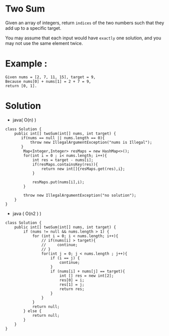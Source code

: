 #  Two Sum

Given an array of integers, return `indices` of the two numbers such that they add up to a specific target.

You may assume that each input would have `exactly` one solution, and you may not use the same element twice.

# Example :

    Given nums = [2, 7, 11, 15], target = 9,
    Because nums[0] + nums[1] = 2 + 7 = 9,
    return [0, 1].
    

# Solution
* java( O(n) )
```
class Solution {
    public int[] twoSum(int[] nums, int target) {
       if(nums == null || nums.length == 0){
           throw new IllegalArgumentException("nums is Illegal");
       }
        Map<Integer,Integer> resMaps = new HashMap<>();
        for(int i = 0 ; i< nums.length; i++){
            int res = target - nums[i];
            if(resMaps.containsKey(res)){
                return new int[]{resMaps.get(res),i};
            }
            
            resMaps.put(nums[i],i);
        }
        
        throw new IllegalArgumentException("no solution");
    }
}
```
* java ( O(n​2​​ ) )
```
class Solution {
    public int[] twoSum(int[] nums, int target) {
        if (nums != null && nums.length > 1) {
            for (int i = 0; i < nums.length; i++){
                // if(nums[i] > target){
                //     continue;
                // }
                for(int j = 0; j < nums.length ; j++){
                    if (i == j) {
                        continue;
                    }
                    if (nums[i] + nums[j] == target){
                        int [] res = new int[2];
                        res[0] = i;
                        res[1] = j;
                        return res;
                    }
                }
            }
            return null;
        } else {
            return null;
        }
    }
}
```
